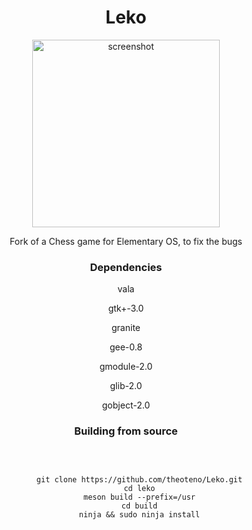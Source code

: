 <div align="center">
  <h1 style="text-align: center; font-size:=40">Leko</h1>
</div>

<div align="center">
  <img src="https://user-images.githubusercontent.com/49147230/146438198-1972c156-d595-4989-8b5f-397ae87ca6ec.png" alt="screenshot" width="300"/>
  <p style="text-align: center">Fork of a Chess game for Elementary OS, to fix the bugs</p>
</div>

<div align="center">
  <h3 style="text-align: center">Dependencies</h3>
</div>

<div align="center">
  <p>vala</p>
  <p>gtk+-3.0</p>
  <p>granite</p>
  <p>gee-0.8</p>
  <p>gmodule-2.0</p>
  <p>glib-2.0</p>
  <p>gobject-2.0</p>
</div>


<div align="center">
  <h3 style="text-align: center">Building from source</h3>
</div>

<pre>
  <code>
    <div align="center">
      git clone https://github.com/theoteno/Leko.git
      cd leko
      meson build --prefix=/usr
      cd build
      ninja && sudo ninja install
    </div>
  </code>
</pre>
